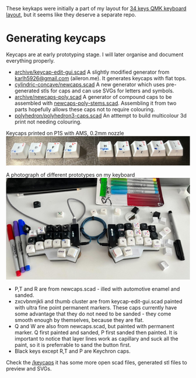 These keykaps were initially a part of my layout for [34 keys QMK keyboard layout](https://github.com/andruhon/corne3x5/), but it seems like they deserve a separate repo.

# Generating keycaps

Keycaps are at early prototyping stage. I will later organise and document everything properly.

*  [archive/keycap-edit-gui.scad](archive/keycap-edit-gui.scad) A slightly modified generator from  karlh5926@gmail.com (aileron.me). It generates keycaps with flat tops.
*  [cylindric-concave/newcaps.scad](cylindric-concave/newcaps.scad) A new generator which uses pre-generated stls for caps and can use SVGs for letters and symbols.
*  [archive/newcaps-poly.scad](archive/newcaps-poly.scad) A generator of compound caps to be assembled with [newcaps-poly-stems.scad](newcaps-poly-stems.scad). Assembling it from two parts hopefully allows these caps not to require colouring.
*  [polyhedron/polyhedron3-caps.scad](polyhedron/polyhedron3-caps.scad) An atttempt to build multicolour 3d print not needing colouring.

Keycaps printed on P1S with AMS, 0.2mm nozzle
![Keycaps AMS](keycaps-ams.png)

A photograph of different prototypes on my keyboard
![Keyboard](keyboard-with-prototype-keycaps.jpg)

* P,T and R are from newcaps.scad - illed with automotive enamel and sanded.
* zxcvbnmjkli and thumb cluster are from keycap-edit-gui.scad painted with ultra fine point permanent markers. These caps currently have some advantage that they do not need to be sanded - they come smooth enough by themselves, because they are flat.
* Q and W are also from newcaps.scad, but painted with permanent marker. Q first painted and sanded, P first sanded then painted. It is important to notice that layer lines work as capillary and suck all the paint, so it is preferrable to sand the button first.
* Black keys except R,T and P are Keychron caps.

Check the [/keycaps](/keycaps) it has some more open scad files, generated stl files to preview and SVGs.
